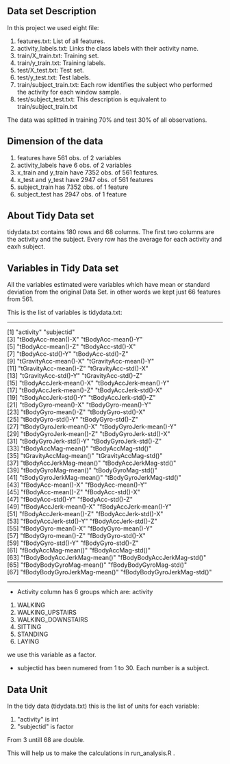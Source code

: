 
## Data set Description
In this project we used eight file:
1. features.txt: List of all features.
2. activity_labels.txt: Links the class labels with their activity name.
3. train/X_train.txt: Training set.
4. train/y_train.txt: Training labels.
5. test/X_test.txt: Test set.
6. test/y_test.txt: Test labels.
7. train/subject_train.txt: Each row identifies the subject who performed the activity for each window sample.
8. test/subject_test.txt: This description is equivalent to train/subject_train.txt

The data was splitted in training 70% and test 30% of all observations.

## Dimension of the data
1. features have 561 obs. of 2 variables
2. activity_labels have 6 obs. of 2 variables
3. x_train and y_train have 7352 obs. of 561 features.
4. x_test and y_test have 2947 obs. of 561 features
5. subject_train has 7352 obs. of 1 feature
6. subject_test has 2947 obs. of 1 feature

## About Tidy Data set
tidydata.txt contains 180 rows and 68 columns. The first two columns are the activity and the subject. Every row has the average for each activity and eaxh subject.

## Variables in Tidy Data set
All the variables estimated were variables which have mean or standard deviation from the original Data Set. in other words we kept just 66 features from 561.

This is the list of variables is tidydata.txt:
---- ------------------------------     -----------------------------
 [1] "activity"                         "subjectid"                  
 [3] "tBodyAcc-mean()-X"                "tBodyAcc-mean()-Y"          
 [5] "tBodyAcc-mean()-Z"                "tBodyAcc-std()-X"           
 [7] "tBodyAcc-std()-Y"                 "tBodyAcc-std()-Z"           
 [9] "tGravityAcc-mean()-X"             "tGravityAcc-mean()-Y"       
[11] "tGravityAcc-mean()-Z"             "tGravityAcc-std()-X"        
[13] "tGravityAcc-std()-Y"              "tGravityAcc-std()-Z"        
[15] "tBodyAccJerk-mean()-X"            "tBodyAccJerk-mean()-Y"      
[17] "tBodyAccJerk-mean()-Z"            "tBodyAccJerk-std()-X"       
[19] "tBodyAccJerk-std()-Y"             "tBodyAccJerk-std()-Z"       
[21] "tBodyGyro-mean()-X"               "tBodyGyro-mean()-Y"         
[23] "tBodyGyro-mean()-Z"               "tBodyGyro-std()-X"          
[25] "tBodyGyro-std()-Y"                "tBodyGyro-std()-Z"          
[27] "tBodyGyroJerk-mean()-X"           "tBodyGyroJerk-mean()-Y"     
[29] "tBodyGyroJerk-mean()-Z"           "tBodyGyroJerk-std()-X"      
[31] "tBodyGyroJerk-std()-Y"            "tBodyGyroJerk-std()-Z"      
[33] "tBodyAccMag-mean()"               "tBodyAccMag-std()"          
[35] "tGravityAccMag-mean()"            "tGravityAccMag-std()"       
[37] "tBodyAccJerkMag-mean()"           "tBodyAccJerkMag-std()"      
[39] "tBodyGyroMag-mean()"              "tBodyGyroMag-std()"         
[41] "tBodyGyroJerkMag-mean()"          "tBodyGyroJerkMag-std()"     
[43] "fBodyAcc-mean()-X"                "fBodyAcc-mean()-Y"          
[45] "fBodyAcc-mean()-Z"                "fBodyAcc-std()-X"           
[47] "fBodyAcc-std()-Y"                 "fBodyAcc-std()-Z"           
[49] "fBodyAccJerk-mean()-X"            "fBodyAccJerk-mean()-Y"      
[51] "fBodyAccJerk-mean()-Z"            "fBodyAccJerk-std()-X"       
[53] "fBodyAccJerk-std()-Y"             "fBodyAccJerk-std()-Z"       
[55] "fBodyGyro-mean()-X"               "fBodyGyro-mean()-Y"         
[57] "fBodyGyro-mean()-Z"               "fBodyGyro-std()-X"          
[59] "fBodyGyro-std()-Y"                "fBodyGyro-std()-Z"          
[61] "fBodyAccMag-mean()"               "fBodyAccMag-std()"          
[63] "fBodyBodyAccJerkMag-mean()"       "fBodyBodyAccJerkMag-std()"  
[65] "fBodyBodyGyroMag-mean()"          "fBodyBodyGyroMag-std()"     
[67] "fBodyBodyGyroJerkMag-mean()"      "fBodyBodyGyroJerkMag-std()" 
---- ------------------------------     -----------------------------
* Activity column has 6 groups which are:
  activity
1. WALKING
2. WALKING_UPSTAIRS
3. WALKING_DOWNSTAIRS
4. SITTING
5. STANDING
6. LAYING

we use this variable as a factor.

* subjectid has been numered from 1 to 30. Each number is a subject.

## Data Unit
In the tidy data (tidydata.txt) this is the list of units for each variable:
1. "activity"           is int
2. "subjectid"          is factor

From 3 untill 68        are double.

This will help us to make the calculations in run_analysis.R
.

